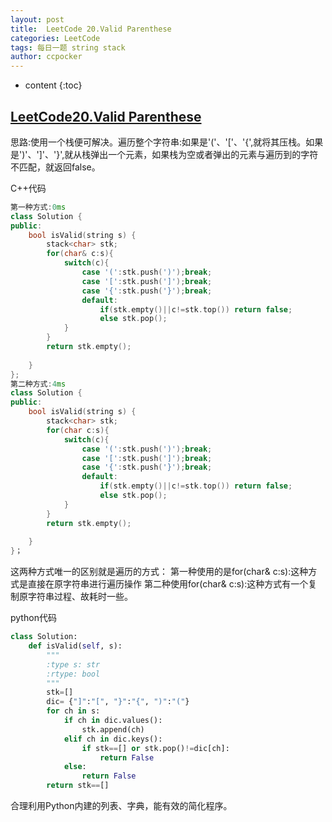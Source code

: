 ```yaml
---
layout: post
title:  LeetCode 20.Valid Parenthese
categories: LeetCode
tags: 每日一题 string stack 
author: ccpocker
---
```


* content
{:toc}

## [LeetCode20.Valid Parenthese](https://leetcode.com/problems/valid-parentheses/)
思路:使用一个栈便可解决。遍历整个字符串:如果是'('、'['、'{',就将其压栈。如果是')'、']'、'}',就从栈弹出一个元素，如果栈为空或者弹出的元素与遍历到的字符不匹配，就返回false。

C++代码
```cpp
第一种方式:0ms
class Solution {
public:
    bool isValid(string s) {
        stack<char> stk;
        for(char& c:s){
            switch(c){
                case '(':stk.push(')');break;
                case '[':stk.push(']');break;
                case '{':stk.push('}');break;
                default:
                    if(stk.empty()||c!=stk.top()) return false;
                    else stk.pop();
            }
        }
        return stk.empty();
        
    }
};
第二种方式:4ms
class Solution {
public:
    bool isValid(string s) {
        stack<char> stk;
        for(char c:s){
            switch(c){
                case '(':stk.push(')');break;
                case '[':stk.push(']');break;
                case '{':stk.push('}');break;
                default:
                    if(stk.empty()||c!=stk.top()) return false;
                    else stk.pop();
            }
        }
        return stk.empty();
        
    }
}；
```
这两种方式唯一的区别就是遍历的方式：
第一种使用的是for(char& c:s):这种方式是直接在原字符串进行遍历操作
第二种使用for(char& c:s):这种方式有一个复制原字符串过程、故耗时一些。

python代码
```python
class Solution:
    def isValid(self, s):
        """
        :type s: str
        :rtype: bool
        """
        stk=[]
        dic= {"]":"[", "}":"{", ")":"("}
        for ch in s:
            if ch in dic.values():
                stk.append(ch)
            elif ch in dic.keys():
                if stk==[] or stk.pop()!=dic[ch]:
                    return False
            else:
                return False
        return stk==[]
```
合理利用Python内建的列表、字典，能有效的简化程序。
